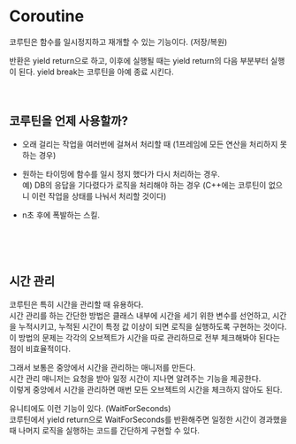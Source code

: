 # Coroutine
코루틴은 함수를 일시정지하고 재개할 수 있는 기능이다. (저장/복원)

반환은 yield return으로 하고, 이후에 실행될 때는 yield return의 다음 부분부터 실행이 된다.
yield break는 코루틴을 아예 종료 시킨다.
</br>
</br>
</br>
## 코루틴을 언제 사용할까?
-  오래 걸리는 작업을 여러번에 걸쳐서 처리할 때 (1프레임에 모든 연산을 처리하지 못하는 경우)

- 원하는 타이밍에 함수를 일시 정지 했다가 다시 처리하는 경우. </br>
    예) DB의 응답을 기다렸다가 로직을 처리해야 하는 경우 (C++에는 코루틴이 없으니 이런 작업을 상태를 나눠서 처리할 것이다) </br>

- n초 후에 폭발하는 스킬. </br>

<br>
<br>
<br>

## 시간 관리
코루틴은 특히 시간을 관리할 때 유용하다. </br>
시간 관리를 하는 간단한 방법은 클래스 내부에 시간을 세기 위한 변수를 선언하고, 시간을 누적시키고, 누적된 시간이 특정 값 이상이 되면 로직을 실행하도록 구현하는 것이다. </br>
이 방법의 문제는 각각의 오브젝트가 시간을 따로 관리하므로 전부 체크해봐야 된다는 점이 비효율적이다.

그래서 보통은 중앙에서 시간을 관리하는 매니저를 만든다. </br>
시간 관리 매니저는 요청을 받아 일정 시간이 지나면 알려주는 기능을 제공한다. </br>
이렇게 중앙에서 시간을 관리하면 매번 모든 오브젝트의 시간을 체크하지 않아도 된다.
   
유니티에도 이런 기능이 있다. (WaitForSeconds) </br>
코루틴에서 yield return으로 WaitForSeconds를 반환해주면 일정한 시간이 경과했을 때 나머지 로직을 실행하는 코드를 간단하게 구현할 수 있다.   
